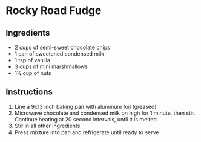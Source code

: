 # Rocky Road Fudge

## Ingredients

- 2 cups of semi-sweet chocolate chips
- 1 can of sweetened condensed milk
- 1 tsp of vanilla
- 3 cups of mini marshmallows
- 1&frac12; cup of nuts

## Instructions

1. Line a 9x13 inch baking pan with aluminum foil (greased)
2. Microwave chocolate and condensed milk on high for 1 minute, then stir. Continue heating at 20 second intervals, until it is melted
3. Stir in all other ingredients
4. Press mixture into pan and refrigerate until ready to serve
